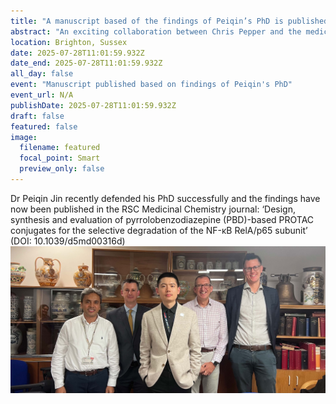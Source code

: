 ```yaml
---
title: "A manuscript based of the findings of Peiqin’s PhD is published by Chris Pepper and his collaborators from King’s College London."
abstract: "An exciting collaboration between Chris Pepper and the medicinal chemistry team, led by Professor Miraz Rahman at King’s College London, has resulted in a very successful PhD studentship project and publication. "
location: Brighton, Sussex
date: 2025-07-28T11:01:59.932Z
date_end: 2025-07-28T11:01:59.932Z
all_day: false
event: "Manuscript published based on findings of Peiqin's PhD"
event_url: N/A
publishDate: 2025-07-28T11:01:59.932Z
draft: false
featured: false
image:
  filename: featured
  focal_point: Smart
  preview_only: false
---
```


Dr Peiqin Jin recently defended his PhD successfully and the findings have now been published in the RSC Medicinal Chemistry journal: ‘Design, synthesis and evaluation of pyrrolobenzodiazepine (PBD)-based PROTAC conjugates for the selective degradation of the NF-κB RelA/p65 subunit’ (DOI: 10.1039/d5md00316d) 
![](PeiqinPhD.jpg)



